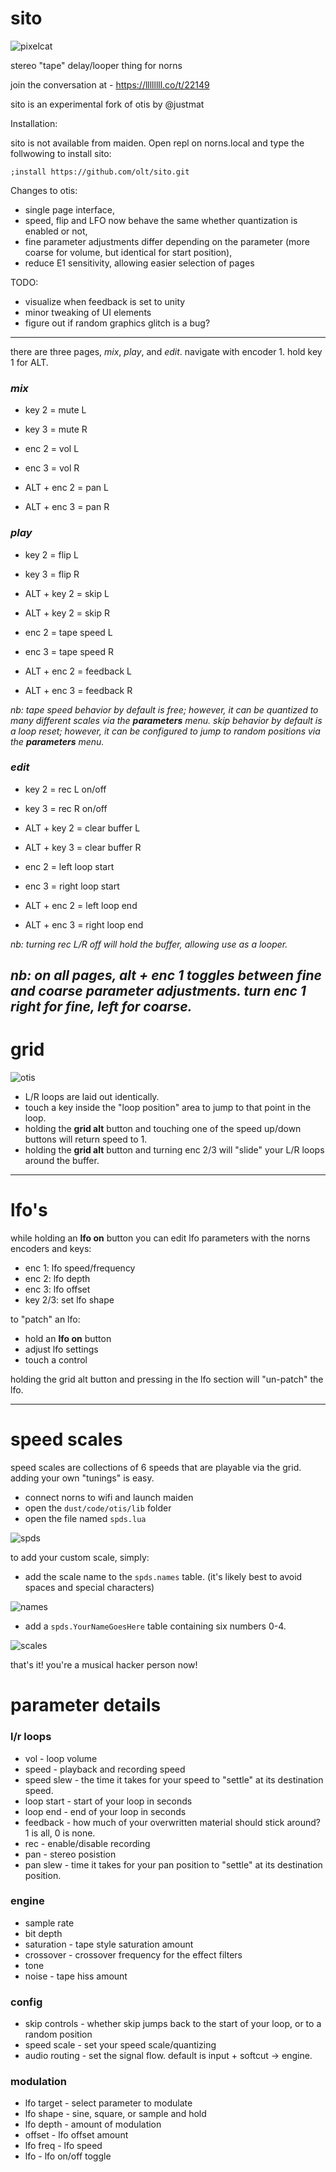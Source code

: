
# sito

![pixelcat](assets/pixelotis.png)

stereo "tape" delay/looper thing for norns

join the conversation at - https://llllllll.co/t/22149

sito is an experimental fork of otis by @justmat

Installation:

sito is not available from maiden. Open repl on norns.local and type the follwowing to install sito:

```
;install https://github.com/olt/sito.git
```

Changes to otis:

- single page interface,
- speed, flip and LFO now behave the same whether quantization is enabled or not,
- fine parameter adjustments differ depending on the parameter (more coarse for
  volume, but identical for start position),
- reduce E1 sensitivity, allowing easier selection of pages

TODO:
- visualize when feedback is set to unity
- minor tweaking of UI elements
- figure out if random graphics glitch is a bug?

---

there are three pages, _mix_, _play_, and _edit_. navigate with encoder 1. hold key 1 for ALT.

### _mix_

* key 2 = mute L
* key 3 = mute R

* enc 2 = vol L
* enc 3 = vol R
* ALT + enc 2 = pan L
* ALT + enc 3 = pan R

### _play_

* key 2 = flip L
* key 3 = flip R
* ALT + key 2 = skip L
* ALT + key 2 = skip R

* enc 2 = tape speed L
* enc 3 = tape speed R
* ALT + enc 2 = feedback L
* ALT + enc 3 = feedback R

_nb: tape speed behavior by default is free; however, it can be quantized to many different scales via the **parameters** menu._
_skip behavior by default is a loop reset; however, it can be configured to jump to random positions via the **parameters** menu._

### _edit_

* key 2 = rec L on/off
* key 3 = rec R on/off
* ALT + key 2 = clear buffer L
* ALT + key 3 = clear buffer R

* enc 2 = left loop start
* enc 3 = right loop start
* ALT + enc 2 = left loop end
* ALT + enc 3 = right loop end

_nb: turning rec L/R off will hold the buffer, allowing use as a looper._

_nb: on all pages, alt + enc 1 toggles between fine and coarse parameter adjustments. turn enc 1 right for fine, left for coarse._
---

# grid 


![otis](assets/otis21.png)

* L/R loops are laid out identically.
* touch a key inside the "loop position" area to jump to that point in the loop.
* holding the **grid alt** button and touching one of the speed up/down buttons will return speed to 1.
* holding the **grid alt** button and turning enc 2/3 will "slide" your L/R loops around the buffer. 

---

# lfo's

while holding an **lfo on** button you can edit lfo parameters with the norns encoders and keys:
* enc 1: lfo speed/frequency
* enc 2: lfo depth
* enc 3: lfo offset
* key 2/3: set lfo shape

to "patch" an lfo:

* hold an **lfo on** button
* adjust lfo settings
* touch a control

holding the grid alt button and pressing in the lfo section will "un-patch" the lfo.

---

# speed scales

speed scales are collections of 6 speeds that are playable via the grid. adding your own "tunings" is easy.

* connect norns to wifi and launch maiden
* open the ``dust/code/otis/lib`` folder
* open the file named ``spds.lua``

![spds](assets/spds.png)

to add your custom scale, simply:

* add the scale name to the ``spds.names`` table. (it's likely best to avoid spaces and special characters)

![names](assets/names.png)

* add a ``spds.YourNameGoesHere`` table containing six numbers 0-4.

![scales](assets/scales.png)

that's it! you're a musical hacker person now!
 
# parameter details

### l/r loops
* vol - loop volume
* speed - playback and recording speed
* speed slew - the time it takes for your speed to "settle" at its destination speed.
* loop start - start of your loop in seconds
* loop end - end of your loop in seconds
* feedback - how much of your overwritten material should stick around? 1 is all, 0 is none.
* rec - enable/disable recording
* pan - stereo posistion
* pan slew - time it takes for your pan position to "settle" at its destination position.

### engine
* sample rate
* bit depth
* saturation - tape style saturation amount
* crossover - crossover frequency for the effect filters
* tone
* noise - tape hiss amount

### config
* skip controls - whether skip jumps back to the start of your loop, or to a random position
* speed scale - set your speed scale/quantizing
* audio routing - set the signal flow. default is input + softcut -> engine.

### modulation
* lfo target - select parameter to modulate
* lfo shape - sine, square, or sample and hold
* lfo depth - amount of modulation
* offset - lfo offset amount
* lfo freq - lfo speed
* lfo - lfo on/off toggle

